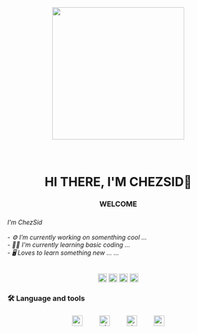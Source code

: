 <div align="center">
  <img height="300" src="https://www.dropbox.com/scl/fi/h1bmtg2d55idc48iw4ihf/ott_navigator.gif?rlkey=t4t7n5enzo290jzogpq71k9kh&st=v3c9xnx1&dl=0"  />
</div>

###

<br clear="both">

<h1 align="center">HI THERE, I'M CHEZSID👋</h1>

###

<h3 align="center">WELCOME</h3>

###

<h6 align="left">I'm ChezSid<br><br>- ⚙️ I’m currently working on somenthing cool ...<br>- 👨‍💻 I'm currently learning basic coding ...<br>- 🖥️ Loves to learn something new ...  ...</h6>

###

<div align="center">
  <img src="https://img.shields.io/static/v1?message=Whatsapp&logo=whatsapp&label=&color=25D366&logoColor=white&labelColor=&style=for-the-badge" height="20" alt="whatsapp logo"  />
  <img src="https://img.shields.io/static/v1?message=Telegram&logo=telegram&label=&color=2CA5E0&logoColor=white&labelColor=&style=for-the-badge" height="20" alt="telegram logo"  />
  <img src="https://img.shields.io/static/v1?message=Gmail&logo=gmail&label=&color=D14836&logoColor=white&labelColor=&style=for-the-badge" height="20" alt="gmail logo"  />
  <img src="https://img.shields.io/static/v1?message=Discord&logo=discord&label=&color=7289DA&logoColor=white&labelColor=&style=for-the-badge" height="20" alt="discord logo"  />
</div>

###

<h3 align="left">🛠 Language and tools</h3>

###

<div align="center">
  <img src="https://cdn.jsdelivr.net/gh/devicons/devicon/icons/android/android-original.svg" height="24" alt="android logo"  />
  <img width="30" />
  <img src="https://cdn.jsdelivr.net/gh/devicons/devicon/icons/chrome/chrome-original.svg" height="24" alt="chrome logo"  />
  <img width="30" />
  <img src="https://cdn.jsdelivr.net/gh/devicons/devicon/icons/visualstudio/visualstudio-plain.svg" height="24" alt="visualstudio logo"  />
  <img width="30" />
  <img src="https://cdn.jsdelivr.net/gh/devicons/devicon/icons/vscode/vscode-original.svg" height="24" alt="vscode logo"  />
</div>

###

